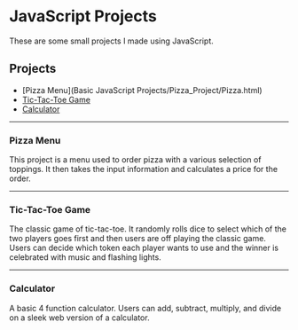 # JavaScript Projects

These are some small projects I made using JavaScript.

## Projects

- [Pizza Menu](Basic JavaScript Projects/Pizza_Project/Pizza.html)
- [Tic-Tac-Toe Game](#tic-tac-toe-game)
- [Calculator](#calculator)

---

### Pizza Menu

This project is a menu used to order pizza with a various selection of toppings. It then takes the input information and calculates a price for the order.

---

### Tic-Tac-Toe Game

The classic game of tic-tac-toe. It randomly rolls dice to select which of the two players goes first and then users are off playing the classic game. Users can decide which token each player wants to use and the winner is celebrated with music and flashing lights.

---

### Calculator

A basic 4 function calculator. Users can add, subtract, multiply, and divide on a sleek web version of a calculator.

